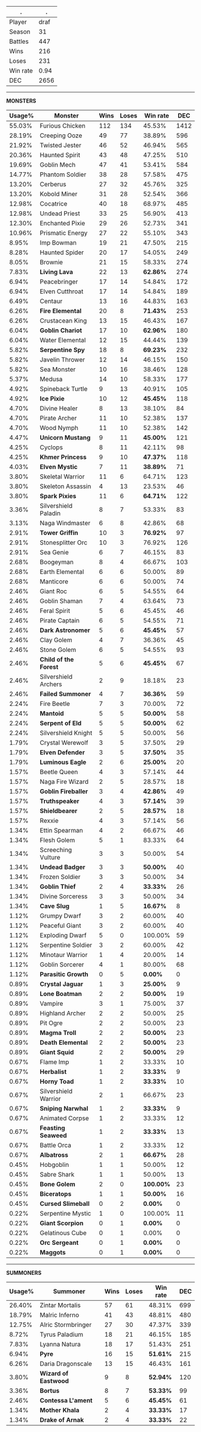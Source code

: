 .|.
|-|-
Player|draf
Season|31
Battles|447
Wins|216
Loses|231
Win rate|0.94
DEC|2656

---
**MONSTERS**

Usage%|Monster|Wins|Loses|Win rate|DEC|
-|-|-|-|-|-|
55.03%|Furious Chicken|112|134|45.53%|1412|
28.19%|Creeping Ooze|49|77|38.89%|596|
21.92%|Twisted Jester|46|52|46.94%|565|
20.36%|Haunted Spirit|43|48|47.25%|510|
19.69%|Goblin Mech|47|41|53.41%|584|
14.77%|Phantom Soldier|38|28|57.58%|475|
13.20%|Cerberus|27|32|45.76%|325|
13.20%|Kobold Miner|31|28|52.54%|366|
12.98%|Cocatrice|40|18|68.97%|485|
12.98%|Undead Priest|33|25|56.90%|413|
12.30%|Enchanted Pixie|29|26|52.73%|341|
10.96%|Prismatic Energy|27|22|55.10%|343|
8.95%|Imp Bowman|19|21|47.50%|215|
8.28%|Haunted Spider|20|17|54.05%|249|
8.05%|Brownie|21|15|58.33%|274|
7.83%|**Living Lava**|22|13|**62.86%**|274|
6.94%|Peacebringer|17|14|54.84%|172|
6.94%|Elven Cutthroat|17|14|54.84%|189|
6.49%|Centaur|13|16|44.83%|163|
6.26%|**Fire Elemental**|20|8|**71.43%**|253|
6.26%|Crustacean King|13|15|46.43%|167|
6.04%|**Goblin Chariot**|17|10|**62.96%**|180|
6.04%|Water Elemental|12|15|44.44%|139|
5.82%|**Serpentine Spy**|18|8|**69.23%**|232|
5.82%|Javelin Thrower|12|14|46.15%|150|
5.82%|Sea Monster|10|16|38.46%|128|
5.37%|Medusa|14|10|58.33%|177|
4.92%|Spineback Turtle|9|13|40.91%|105|
4.92%|**Ice Pixie**|10|12|**45.45%**|118|
4.70%|Divine Healer|8|13|38.10%|84|
4.70%|Pirate Archer|11|10|52.38%|137|
4.70%|Wood Nymph|11|10|52.38%|142|
4.47%|**Unicorn Mustang**|9|11|**45.00%**|121|
4.25%|Cyclops|8|11|42.11%|98|
4.25%|**Khmer Princess**|9|10|**47.37%**|118|
4.03%|**Elven Mystic**|7|11|**38.89%**|71|
3.80%|Skeletal Warrior|11|6|64.71%|123|
3.80%|Skeleton Assassin|4|13|23.53%|46|
3.80%|**Spark Pixies**|11|6|**64.71%**|122|
3.36%|Silvershield Paladin|8|7|53.33%|83|
3.13%|Naga Windmaster|6|8|42.86%|68|
2.91%|**Tower Griffin**|10|3|**76.92%**|97|
2.91%|Stonesplitter Orc|10|3|76.92%|126|
2.91%|Sea Genie|6|7|46.15%|83|
2.68%|Boogeyman|8|4|66.67%|103|
2.68%|Earth Elemental|6|6|50.00%|89|
2.68%|Manticore|6|6|50.00%|74|
2.46%|Giant Roc|6|5|54.55%|64|
2.46%|Goblin Shaman|7|4|63.64%|73|
2.46%|Feral Spirit|5|6|45.45%|46|
2.46%|Pirate Captain|6|5|54.55%|71|
2.46%|**Dark Astronomer**|5|6|**45.45%**|57|
2.46%|Clay Golem|4|7|36.36%|45|
2.46%|Stone Golem|6|5|54.55%|93|
2.46%|**Child of the Forest**|5|6|**45.45%**|67|
2.46%|Silvershield Archers|2|9|18.18%|23|
2.46%|**Failed Summoner**|4|7|**36.36%**|59|
2.24%|Fire Beetle|7|3|70.00%|72|
2.24%|**Mantoid**|5|5|**50.00%**|58|
2.24%|**Serpent of Eld**|5|5|**50.00%**|62|
2.24%|Silvershield Knight|5|5|50.00%|56|
1.79%|Crystal Werewolf|3|5|37.50%|29|
1.79%|**Elven Defender**|3|5|**37.50%**|35|
1.79%|**Luminous Eagle**|2|6|**25.00%**|20|
1.57%|Beetle Queen|4|3|57.14%|44|
1.57%|Naga Fire Wizard|2|5|28.57%|18|
1.57%|**Goblin Fireballer**|3|4|**42.86%**|49|
1.57%|**Truthspeaker**|4|3|**57.14%**|39|
1.57%|**Shieldbearer**|2|5|**28.57%**|18|
1.57%|Rexxie|4|3|57.14%|56|
1.34%|Ettin Spearman|4|2|66.67%|46|
1.34%|Flesh Golem|5|1|83.33%|64|
1.34%|Screeching Vulture|3|3|50.00%|54|
1.34%|**Undead Badger**|3|3|**50.00%**|40|
1.34%|Frozen Soldier|3|3|50.00%|34|
1.34%|**Goblin Thief**|2|4|**33.33%**|26|
1.34%|Divine Sorceress|3|3|50.00%|34|
1.34%|**Cave Slug**|1|5|**16.67%**|8|
1.12%|Grumpy Dwarf|3|2|60.00%|40|
1.12%|Peaceful Giant|3|2|60.00%|40|
1.12%|Exploding Dwarf|5|0|100.00%|59|
1.12%|Serpentine Soldier|3|2|60.00%|42|
1.12%|Minotaur Warrior|1|4|20.00%|14|
1.12%|Goblin Sorcerer|4|1|80.00%|68|
1.12%|**Parasitic Growth**|0|5|**0.00%**|0|
0.89%|**Crystal Jaguar**|1|3|**25.00%**|9|
0.89%|**Lone Boatman**|2|2|**50.00%**|19|
0.89%|Vampire|3|1|75.00%|37|
0.89%|Highland Archer|2|2|50.00%|25|
0.89%|Pit Ogre|2|2|50.00%|23|
0.89%|**Magma Troll**|2|2|**50.00%**|23|
0.89%|**Death Elemental**|2|2|**50.00%**|23|
0.89%|**Giant Squid**|2|2|**50.00%**|29|
0.67%|Flame Imp|1|2|33.33%|10|
0.67%|**Herbalist**|1|2|**33.33%**|9|
0.67%|**Horny Toad**|1|2|**33.33%**|10|
0.67%|Silvershield Warrior|2|1|66.67%|23|
0.67%|**Sniping Narwhal**|1|2|**33.33%**|9|
0.67%|Animated Corpse|1|2|33.33%|12|
0.67%|**Feasting Seaweed**|1|2|**33.33%**|13|
0.67%|Battle Orca|1|2|33.33%|12|
0.67%|**Albatross**|2|1|**66.67%**|28|
0.45%|Hobgoblin|1|1|50.00%|12|
0.45%|Sabre Shark|1|1|50.00%|13|
0.45%|**Bone Golem**|2|0|**100.00%**|23|
0.45%|**Biceratops**|1|1|**50.00%**|16|
0.45%|**Cursed Slimeball**|0|2|**0.00%**|0|
0.22%|Serpentine Mystic|1|0|100.00%|11|
0.22%|**Giant Scorpion**|0|1|**0.00%**|0|
0.22%|Gelatinous Cube|0|1|0.00%|0|
0.22%|**Orc Sergeant**|0|1|**0.00%**|0|
0.22%|**Maggots**|0|1|**0.00%**|0|

---
**SUMMONERS**

Usage%|Summoner|Wins|Loses|Win rate|DEC|
-|-|-|-|-|-|
26.40%|Zintar Mortalis|57|61|48.31%|699|
18.79%|Malric Inferno|41|43|48.81%|480|
12.75%|Alric Stormbringer|27|30|47.37%|339|
8.72%|Tyrus Paladium|18|21|46.15%|185|
7.83%|Lyanna Natura|18|17|51.43%|251|
6.94%|**Pyre**|16|15|**51.61%**|215|
6.26%|Daria Dragonscale|13|15|46.43%|161|
3.80%|**Wizard of Eastwood**|9|8|**52.94%**|120|
3.36%|**Bortus**|8|7|**53.33%**|99|
2.46%|**Contessa L'ament**|5|6|**45.45%**|61|
1.34%|**Mother Khala**|2|4|**33.33%**|17|
1.34%|**Drake of Arnak**|2|4|**33.33%**|22|
